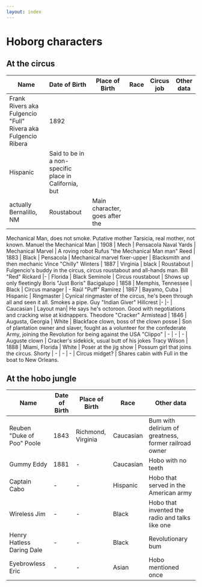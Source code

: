 ```yaml
---
layout: index
---
```


Hoborg characters
===========

At the circus
----------------

Name | Date of Birth | Place of Birth | Race | Circus job | Other data
--- |--- |--- |--- | ---| ---
Frank Rivers aka Fulgencio "Full" Rivera aka Fulgencio Ribera | 1892 |
Hispanic |  Said to be in a non-specific place in California, but
actually Bernalillo, NM | Roustabout | Main character, goes after the
Mechanical Man, does not smoke. Putative mother Tarsicia,  real mother,
not known.
Manuel the Mechanical Man | 1908 | Mech | Pensacola Naval Yards | Mechanical Marvel | A roving robot
Rufus "the Mechanical Man man" Reed | 1883 | Black | Pensacola | Mechanical marvel fixer-upper | Blacksmith and then mechanic
Vince "Chilly" Winters | 1887 | Virginia | black | Roustabout | Fulgencio's buddy in the circus, circus roustabout and all-hands man.
Bill "Red" Rickard |- | Florida | Black Seminole | Circus roustabout | Shows up only fleetingly
Boris "Just Boris" Bacigalupo | 1858 | Memphis, Tennessee | Black | Circus manager | - 
Raúl "Puff" Ramírez | 1867 | Bayamo, Cuba | Hispanic | Ringmaster | Cynical ringmaster of the circus, he's been through all and seen it all. Smokes a pipe. 
Guy "Indian Giver" Hillcrest |- |- | Caucasian | Layout man| He says
he's octoroon. Good with negotiations and cracking wise at
kidnappers. 
Theodore "Cracker" Armistead | 1846 | Augusta, Georgia | White | Blackface clown, boss of the clown posse | Son of plantation owner and slaver, fought as a volunteer for the confederate Army, joining the Revolution for being against the USA
"Clippo" | - | - | - | Auguste clown | Cracker's sidekick, usual butt of his jokes
Tracy Wilson | 1888 | Miami, Florida | White |  Poser at the jig show | Possum girl that joins the circus.
Shorty | - | - | - | Circus midget? | Shares cabin with Full in the boat to New Orleans.

At the hobo jungle
------------------------

Name | Date of Birth | Place of Birth | Race | Other data
--- |--- |--- |--- | ---
Reuben "Duke of Poo" Poole | 1843 |Richmond, Virginia| Caucasian | Bum with  delirium of greatness, former railroad owner
Gummy Eddy | 1881 |-| Caucasian | Hobo with no teeth
Captain Cabo |- |- | Hispanic | Hobo that served in the American army
Wireless Jim |- |- | Black | Hobo that invented the radio and talks like one
Henry Hatless Daring Dale |- |- | Black | Revolutionary bum
Eyebrowless Eric | - | - | Asian | Hobo mentioned once 


